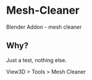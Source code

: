 # Mesh-Cleaner
Blender Addon - mesh cleaner

Why?
----
Just a test, nothing else.

View3D > Tools > Mesh Cleaner
